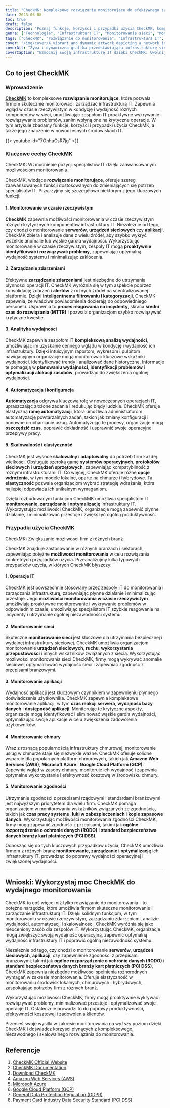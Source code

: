 ```yaml
---
title: "CheckMK: Kompleksowe rozwiązanie monitorujące do efektywnego zarządzania infrastrukturą IT"
date: 2023-06-08
toc: true
draft: false
description: "Poznaj funkcje, korzyści i przypadki użycia CheckMK, kompleksowego rozwiązania monitorującego do proaktywnego zarządzania infrastrukturą IT."
genre: ["Technologia", "Infrastruktura IT", "Monitorowanie sieci", "Monitorowanie aplikacji", "Operacje IT", "Analiza wydajności", "Automatyzacja", "Zarządzanie wydarzeniami", "Skalowalność", "Elastyczność"]
tags: ["CheckMK", "rozwiązanie do monitorowania", "Infrastruktura IT", "Monitorowanie w czasie rzeczywistym", "zarządzanie wydarzeniami", "analiza wydajności", "automatyzacja", "skalowalność", "elastyczność", "Operacje IT", "monitorowanie sieci", "monitorowanie aplikacji", "optymalizacja wydajności", "proaktywne monitorowanie", "reakcja na incydent", "planowanie wydajności", "alokacja zasobów", "zarządzanie konfiguracją", "Wydajność IT", "zarządzanie infrastrukturą", "Kompleksowe rozwiązanie do monitorowania", "proaktywne zarządzanie infrastrukturą IT", "analiza wydajności sieci", "struktura automatyzacji", "Skalowalność infrastruktury IT", "platforma zarządzania wydarzeniami", "Monitorowanie wydajności w czasie rzeczywistym", "optymalizacja wydajności aplikacji", "usługi monitorowania w chmurze", "rozwiązanie do monitorowania zgodności"]
cover: "/img/cover/A_vibrant_and_dynamic_artwork_depicting_a_network_infrastru.png"
coverAlt: "Żywa i dynamiczna grafika przedstawiająca infrastrukturę sieciową ze wskaźnikami monitorowania i analizami."
coverCaption: "Wzmocnij swoją infrastrukturę IT dzięki CheckMK: Uwolnij wydajność i niezawodność!"
---
```


## Co to jest CheckMK

### Wprowadzenie

[**CheckMK**](https://checkmk.com/download) to kompleksowe **rozwiązanie monitorujące**, które pozwala firmom skutecznie monitorować i zarządzać infrastrukturą IT. Zapewnia wgląd w czasie rzeczywistym w kondycję i wydajność różnych komponentów w sieci, umożliwiając zespołom IT proaktywne wykrywanie i rozwiązywanie problemów, zanim wpłyną one na krytyczne operacje. W tym artykule zbadamy funkcje, korzyści i przypadki użycia CheckMK, a także jego znaczenie w nowoczesnych środowiskach IT.

{{< youtube id="7OnhuCsR7jg" >}}

### Kluczowe cechy CheckMK

CheckMK: Wzmocnienie pozycji specjalistów IT dzięki zaawansowanym możliwościom monitorowania

CheckMK, wiodące **rozwiązanie monitorujące**, oferuje szereg zaawansowanych funkcji dostosowanych do zmieniających się potrzeb specjalistów IT. Przyjrzyjmy się szczegółowo niektórym z jego kluczowych funkcji:

#### 1. **Monitorowanie w czasie rzeczywistym**

**CheckMK** zapewnia możliwości monitorowania w czasie rzeczywistym różnych krytycznych komponentów infrastruktury IT. Niezależnie od tego, czy chodzi o monitorowanie **serwerów**, **urządzeń sieciowych** czy **aplikacji**, CheckMK zbiera i analizuje dane z wielu źródeł, aby szybko wykryć wszelkie anomalie lub wąskie gardła wydajności. Wykorzystując monitorowanie w czasie rzeczywistym, zespoły IT mogą **proaktywnie identyfikować i rozwiązywać problemy**, zapewniając optymalną wydajność systemu i minimalizując zakłócenia.

#### 2. **Zarządzanie zdarzeniami**

Efektywne **zarządzanie zdarzeniami** jest niezbędne do utrzymania płynności operacji IT. CheckMK wyróżnia się w tym aspekcie poprzez konsolidację zdarzeń i **alertów** z różnych źródeł na scentralizowanej platformie. Dzięki **inteligentnemu filtrowaniu i kategoryzacji**, CheckMK zapewnia, że właściwe powiadomienia docierają do odpowiedniego personelu. Usprawnia to **proces reagowania na incydenty**, skraca **średni czas do rozwiązania (MTTR)** i pozwala organizacjom szybko rozwiązywać krytyczne kwestie.

#### 3. **Analityka wydajności**

CheckMK zapewnia zespołom IT **kompleksową analizę wydajności**, umożliwiając im uzyskanie cennego wglądu w kondycję i wydajność ich infrastruktury. Dzięki intuicyjnym raportom, wykresom i pulpitom nawigacyjnym organizacje mogą monitorować kluczowe wskaźniki wydajności, identyfikować trendy i analizować dane historyczne. Informacje te pomagają w **planowaniu wydajności**, **identyfikacji problemów** i **optymalizacji alokacji zasobów**, prowadząc do zwiększenia ogólnej wydajności.

#### 4. **Automatyzacja i konfiguracja**

**Automatyzacja** odgrywa kluczową rolę w nowoczesnych operacjach IT, upraszczając złożone zadania i redukując błędy ludzkie. CheckMK oferuje elastyczną **ramę automatyzacji**, która umożliwia administratorom automatyzację powtarzalnych zadań, takich jak zmiany konfiguracji i ponowne uruchamianie usług. Automatyzując te procesy, organizacje mogą **oszczędzić czas**, poprawić dokładność i usprawnić swoje operacyjne przepływy pracy.

#### 5. **Skalowalność i elastyczność**

CheckMK jest wysoce **skalowalny i adaptowalny** do potrzeb firm każdej wielkości. Obsługuje szeroką gamę **systemów operacyjnych**, **protokołów sieciowych** i **urządzeń sprzętowych**, zapewniając kompatybilność z różnymi infrastrukturami IT. Co więcej, CheckMK oferuje różne **opcje wdrożenia**, w tym modele lokalne, oparte na chmurze i hybrydowe. Ta **elastyczność** pozwala organizacjom wybrać strategię wdrażania, która najlepiej odpowiada ich unikalnym wymaganiom.

Dzięki rozbudowanym funkcjom CheckMK umożliwia specjalistom IT **monitorowanie, zarządzanie i optymalizację** infrastruktury IT. Wykorzystując możliwości CheckMK, organizacje mogą zapewnić płynne działanie, zminimalizować przestoje i zwiększyć ogólną produktywność.

### Przypadki użycia CheckMK

CheckMK: Zwiększanie możliwości firm z różnych branż

CheckMK znajduje zastosowanie w różnych branżach i sektorach, zapewniając potężne **możliwości monitorowania** w celu rozwiązania konkretnych przypadków użycia. Przeanalizujmy kilka typowych przypadków użycia, w których CheckMK błyszczy:

#### 1. **Operacje IT**

CheckMK jest powszechnie stosowany przez zespoły IT do monitorowania i zarządzania infrastrukturą, zapewniając płynne działanie i minimalizując przestoje. Jego **możliwości monitorowania w czasie rzeczywistym** umożliwiają proaktywne monitorowanie i wykrywanie problemów w odpowiednim czasie, umożliwiając specjalistom IT szybkie reagowanie na incydenty i utrzymanie ogólnej niezawodności systemu.

#### 2. **Monitorowanie sieci**

Skuteczne **monitorowanie sieci** jest kluczowe dla utrzymania bezpiecznej i wydajnej infrastruktury sieciowej. CheckMK umożliwia organizacjom monitorowanie **urządzeń sieciowych**, **ruchu**, **wykorzystania przepustowości** i innych wskaźników związanych z siecią. Wykorzystując możliwości monitorowania sieci CheckMK, firmy mogą wykrywać anomalie sieciowe, optymalizować wydajność sieci i zapewniać zgodność z przepisami branżowymi.

#### 3. **Monitorowanie aplikacji**

Wydajność aplikacji jest kluczowym czynnikiem w zapewnieniu płynnego doświadczenia użytkownika. CheckMK zapewnia kompleksowe monitorowanie aplikacji, w tym **czas reakcji serwera**, **wydajność bazy danych** i **dostępność aplikacji**. Monitorując te krytyczne aspekty, organizacje mogą identyfikować i eliminować wąskie gardła wydajności, optymalizując swoje aplikacje w celu zwiększenia zadowolenia użytkowników.

#### 4. **Monitorowanie chmury**

Wraz z rosnącą popularnością infrastruktury chmurowej, monitorowanie usług w chmurze staje się niezwykle ważne. CheckMK oferuje solidne wsparcie dla popularnych platform chmurowych, takich jak **Amazon Web Services (AWS)**, **Microsoft Azure** i **Google Cloud Platform (GCP)**. Zapewnia wgląd w zasoby chmury, monitoruje ich wydajność i zapewnia optymalne wykorzystanie i efektywność kosztową w środowisku chmury.

#### 5. **Monitorowanie zgodności**

Utrzymanie zgodności z przepisami rządowymi i standardami branżowymi jest najwyższym priorytetem dla wielu firm. CheckMK pomaga organizacjom w monitorowaniu wskaźników związanych ze zgodnością, takich jak **czas pracy systemu**, **luki w zabezpieczeniach** i **kopie zapasowe danych**. Wykorzystując możliwości monitorowania zgodności CheckMK, firmy mogą zapewnić zgodność z przepisami, takimi jak **ogólne rozporządzenie o ochronie danych (RODO)** i **standard bezpieczeństwa danych branży kart płatniczych (PCI DSS)**.

Odnosząc się do tych kluczowych przypadków użycia, CheckMK umożliwia firmom z różnych branż **monitorowanie, zarządzanie i optymalizację** ich infrastruktury IT, prowadząc do poprawy wydajności operacyjnej i zwiększonej wydajności.

______

## Wnioski: Wykorzystaj moc CheckMK do wydajnego monitorowania

CheckMK to coś więcej niż tylko rozwiązanie do monitorowania - to potężne narzędzie, które umożliwia firmom skuteczne monitorowanie i zarządzanie infrastrukturą IT. Dzięki solidnym funkcjom, w tym monitorowaniu w czasie rzeczywistym, zarządzaniu zdarzeniami, analizie wydajności, automatyzacji i skalowalności, CheckMK wyróżnia się jako nieoceniony zasób dla zespołów IT. Wykorzystując CheckMK, organizacje mogą zwiększyć swoją wydajność operacyjną, zapewnić optymalną wydajność infrastruktury IT i poprawić ogólną niezawodność systemu.

Niezależnie od tego, czy chodzi o monitorowanie **serwerów**, **urządzeń sieciowych**, **aplikacji**, czy zapewnienie zgodności z przepisami branżowymi, takimi jak **ogólne rozporządzenie o ochronie danych (RODO)** i **standard bezpieczeństwa danych branży kart płatniczych (PCI DSS)**, CheckMK zapewnia niezbędne możliwości spełnienia różnorodnych wymagań w zakresie monitorowania. Oferuje elastyczność w monitorowaniu środowisk lokalnych, chmurowych i hybrydowych, zaspokajając potrzeby firm z różnych branż.

Wykorzystując możliwości CheckMK, firmy mogą proaktywnie wykrywać i rozwiązywać problemy, minimalizować przestoje i optymalizować swoje operacje IT. Ostatecznie prowadzi to do poprawy produktywności, efektywności kosztowej i zadowolenia klientów.

Przenieś swoje wysiłki w zakresie monitorowania na wyższy poziom dzięki CheckMK i doświadcz korzyści płynących z kompleksowego, niezawodnego i skalowalnego rozwiązania do monitorowania.

## Referencje

1. [CheckMK Official Website](https://checkmk.com)
2. [CheckMK Documentation](https://checkmk.com/documentation)
3. [Download CheckMK](https://checkmk.com/download)
4. [Amazon Web Services (AWS)](https://aws.amazon.com)
5. [Microsoft Azure](https://azure.microsoft.com)
6. [Google Cloud Platform (GCP)](https://cloud.google.com)
7. [General Data Protection Regulation (GDPR)](https://gdpr.eu)
8. [Payment Card Industry Data Security Standard (PCI DSS)](https://pcisecuritystandards.org)

